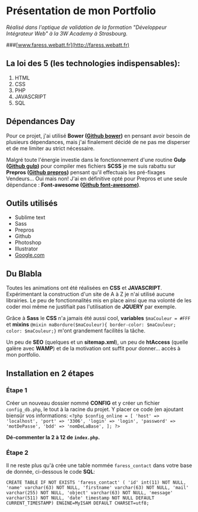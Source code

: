 # Présentation de mon Portfolio
*Réalisé dans l'optique de validation de la formation "Développeur Intégrateur Web" à la 3W Academy à Strasbourg.*

###[www.faress.webatt.fr](http://faress.webatt.fr)

## La loi des 5 (les technologies indispensables):

1. HTML
2. CSS
3. PHP
4. JAVASCRIPT
5. SQL

## Dépendances Day

Pour ce projet, j'ai utilisé **Bower ([Github bower](https://github.com/bower/bower/))** en pensant avoir besoin de plusieurs dépendances, mais j'ai finalement décidé de ne pas me disperser et de me limiter au strict nécessaire.

Malgré toute l'énergie investie dans le fonctionnement d'une routine **Gulp ([Github gulp](https://github.com/bower/bower/))** pour compiler mes fichiers **SCSS** je me suis rabattu sur **Prepros ([Github prepros](https://github.com/Subash/Prepros/))** pensant qu'il effectuais les pré-fixages Vendeurs... Oui mais non! J'ai en définitive opté pour Prepros et une seule dépendance : **Font-awesome ([Github font-awesome](https://github.com/FortAwesome/Font-Awesome/))**.

## Outils utilisés

* Sublime text
* Sass
* Prepros
* Github
* Photoshop
* Illustrator
* [Google.com](https://google.com/)

## Du Blabla

Toutes les animations ont été réalisées en **CSS** et **JAVASCRIPT**. Expérimentant la construction d'un site de A à Z je n'ai utilisé aucune librairies. Le peu de fonctionnalités mis en place ainsi que ma volonté de les coder moi même ne justifiait pas l'utilisation de **JQUERY** par exemple.

Grâce à **Sass** le **CSS** n'a jamais été aussi cool, **variables** `$maCouleur = #FFF` et **mixins** `@mixin maBordure($maCouleur){ border-color: $maCouleur; color: $maCouleur;}` m'ont grandement facilités la tâche.

Un peu de **SEO** (quelques **<meta>** et un **sitemap.xml**), un peu de **htAccess** (quelle galère avec **WAMP**) et de la motivation ont suffit pour donner... accès à mon portfolio.

## Installation en 2 étapes

### Étape 1

Créer un nouveau dossier nommé **CONFIG** et y créer un fichier `config_db.php`, le tout à la racine du projet. Y placer ce code (en ajoutant biensûr vos informations:
`<?php
	$config_online = [
		'host' => 'localhost',
		'port' => '3306',
		'login' => 'login',
		'password' => 'motDePasse',
		'bdd' => 'nomDeLaBase',
	];
?>`

**Dé-commenter la 2 à 12 de `index.php`.**

### Étape 2

Il ne reste plus qu'à crée une table nommée `faress_contact` dans votre base de donnée, ci-dessous le code **SQL**:

`CREATE TABLE IF NOT EXISTS 'faress_contact' (
'id' int(11) NOT NULL,
'name' varchar(63) NOT NULL,
'firstname' varchar(63) NOT NULL,
'mail' varchar(255) NOT NULL,
'object' varchar(63) NOT NULL,
'message' varchar(511) NOT NULL,
'date' timestamp NOT NULL DEFAULT CURRENT_TIMESTAMP)
ENGINE=MyISAM DEFAULT CHARSET=utf8;`